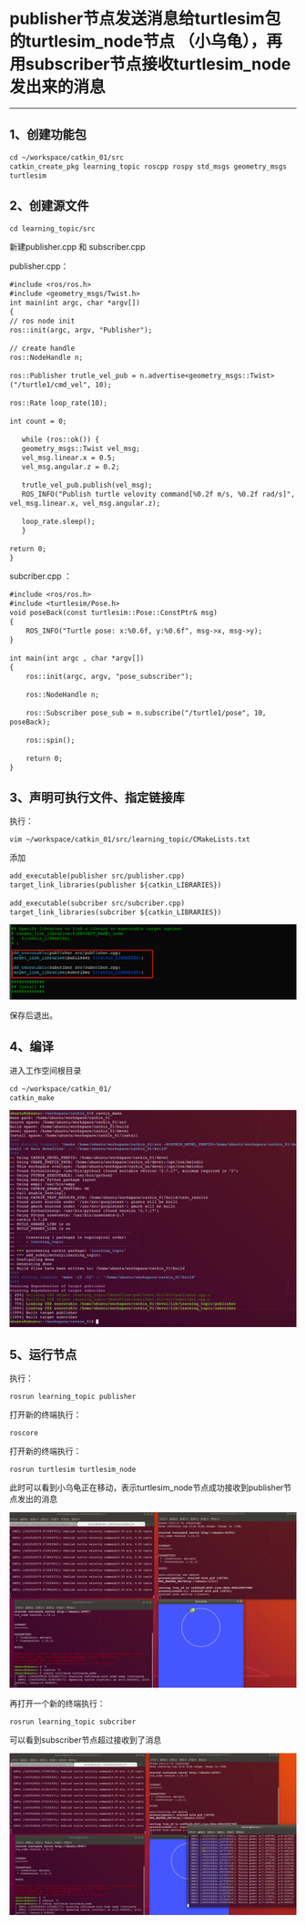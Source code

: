 # publisher节点发送消息给turtlesim包的turtlesim\_node节点 （小乌龟），再用subscriber节点接收turtlesim_node发出来的消息
---
## 1、创建功能包
	cd ~/workspace/catkin_01/src	
	catkin_create_pkg learning_topic roscpp rospy std_msgs geometry_msgs turtlesim

## 2、创建源文件
    cd learning_topic/src
 新建publisher.cpp 和 subscriber.cpp

publisher.cpp：

	#include <ros/ros.h>
	#include <geometry_msgs/Twist.h>	
	int main(int argc, char *argv[])
	{
	// ros node init
	ros::init(argc, argv, "Publisher");
	
	// create handle
	ros::NodeHandle n;
	
	ros::Publisher trutle_vel_pub = n.advertise<geometry_msgs::Twist>("/turtle1/cmd_vel", 10);
	
	ros::Rate loop_rate(10);
	
	int count = 0;
	
	   while (ros::ok()) {
	   geometry_msgs::Twist vel_msg;
	   vel_msg.linear.x = 0.5;
	   vel_msg.angular.z = 0.2;
	
	   trutle_vel_pub.publish(vel_msg);
	   ROS_INFO("Publish turtle velovity command[%0.2f m/s, %0.2f rad/s]", vel_msg.linear.x, vel_msg.angular.z);
	
	   loop_rate.sleep();
	   }
	
	return 0;
	}

subcriber.cpp ：

	#include <ros/ros.h>
	#include <turtlesim/Pose.h>	
	void poseBack(const turtlesim::Pose::ConstPtr& msg)
	{
	    ROS_INFO("Turtle pose: x:%0.6f, y:%0.6f", msg->x, msg->y);
	}
	
	int main(int argc , char *argv[])
	{
	    ros::init(argc, argv, "pose_subscriber");
	
	    ros::NodeHandle n;
	
	    ros::Subscriber pose_sub = n.subscribe("/turtle1/pose", 10, poseBack);
	
	    ros::spin();
	    
	    return 0;
	}

## 3、声明可执行文件、指定链接库

执行：
>
	vim ~/workspace/catkin_01/src/learning_topic/CMakeLists.txt

添加

	add_executable(publisher src/publisher.cpp)
	target_link_libraries(publisher ${catkin_LIBRARIES})
	
	add_executable(subcriber src/subcriber.cpp)
	target_link_libraries(subcriber ${catkin_LIBRARIES})

![](2/1.png)

保存后退出。

## 4、编译


进入工作空间根目录
	
	cd ~/workspace/catkin_01/
	catkin_make
![](2/2.png)

## 5、运行节点

执行：
	
	rosrun learning_topic publisher 

打开新的终端执行：
	
	roscore

打开新的终端执行：
	
	rosrun turtlesim turtlesim_node

此时可以看到小乌龟正在移动，表示turtlesim_node节点成功接收到publisher节点发出的消息
	
![](2/3.png)

再打开一个新的终端执行：
	
	rosrun learning_topic subcriber

可以看到subscriber节点超过接收到了消息

![](2/4.png)


